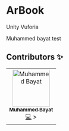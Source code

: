 # ArBook
Unity Vuforia

Muhammed bayat test

## Contributors ✨

 
<!-- ALL-CONTRIBUTORS-LIST:START - Do not remove or modify this section -->
<!-- prettier-ignore-start -->
<!-- markdownlint-disable -->
<table>
  <tr>
    <td align="center"><a href="https://www.xraph.com"><img src="http://0.gravatar.com/avatar/1f6fa769cc76deaeb7f76b39ee1a310a" width="100px;" alt="Muhammed Bayat"/><br /><sub><b>Muhammed Bayat</b></sub></a><br /><a href="https://github.com/muhammed-bayat" title="Code">💻</a> 
  >
  </tr>
</table>

<!-- markdownlint-enable -->
<!-- prettier-ignore-end -->
<!-- ALL-CONTRIBUTORS-LIST:END -->
